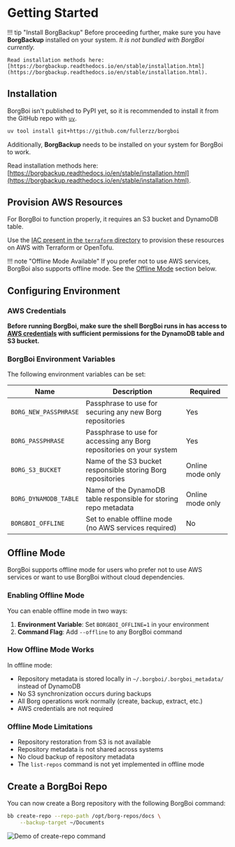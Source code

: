 # Getting Started

!!! tip "Install BorgBackup"
    Before proceeding further, make sure you have **BorgBackup** installed on your system. _It is not bundled with BorgBoi currently._

    Read installation methods here: [https://borgbackup.readthedocs.io/en/stable/installation.html](https://borgbackup.readthedocs.io/en/stable/installation.html).

## Installation

BorgBoi isn't published to PyPI yet, so it is recommended to install it from the GitHub repo with [`uv`](https://docs.astral.sh/uv/).

```sh
uv tool install git+https://github.com/fullerzz/borgboi
```

Additionally, **BorgBackup** needs to be installed on your system for BorgBoi to work.

Read installation methods here: [https://borgbackup.readthedocs.io/en/stable/installation.html](https://borgbackup.readthedocs.io/en/stable/installation.html).

## Provision AWS Resources

For BorgBoi to function properly, it requires an S3 bucket and DynamoDB table.

Use the [IAC present in the `terraform` directory](https://github.com/fullerzz/borgboi/tree/main/terraform) to provision these resources on AWS with Terraform or OpenTofu.

!!! note "Offline Mode Available"
    If you prefer not to use AWS services, BorgBoi also supports offline mode. See the [Offline Mode](#offline-mode) section below.

## Configuring Environment

### AWS Credentials

**Before running BorgBoi, make sure the shell BorgBoi runs in has access to [AWS credentials](https://docs.aws.amazon.com/cli/latest/userguide/cli-chap-authentication.html) with sufficient permissions for the DynamoDB table and S3 bucket.**

### BorgBoi Environment Variables

The following environment variables can be set:

| Name | Description | Required |
| ------------ | -------------------------------------|----------|
| `BORG_NEW_PASSPHRASE` | Passphrase to use for securing any new Borg repositories | Yes |
| `BORG_PASSPHRASE` | Passphrase to use for accessing any Borg repositories on your system | Yes |
| `BORG_S3_BUCKET` | Name of the S3 bucket responsible storing Borg repositories | Online mode only |
| `BORG_DYNAMODB_TABLE` | Name of the DynamoDB table responsible for storing repo metadata | Online mode only |
| `BORGBOI_OFFLINE` | Set to enable offline mode (no AWS services required) | No |

## Offline Mode

BorgBoi supports offline mode for users who prefer not to use AWS services or want to use BorgBoi without cloud dependencies.

### Enabling Offline Mode

You can enable offline mode in two ways:

1. **Environment Variable**: Set `BORGBOI_OFFLINE=1` in your environment
2. **Command Flag**: Add `--offline` to any BorgBoi command

### How Offline Mode Works

In offline mode:

- Repository metadata is stored locally in `~/.borgboi/.borgboi_metadata/` instead of DynamoDB
- No S3 synchronization occurs during backups
- All Borg operations work normally (create, backup, extract, etc.)
- AWS credentials are not required

### Offline Mode Limitations

- Repository restoration from S3 is not available
- Repository metadata is not shared across systems
- No cloud backup of repository metadata
- The `list-repos` command is not yet implemented in offline mode

## Create a BorgBoi Repo

You can now create a Borg repository with the following BorgBoi command:

```sh
bb create-repo --repo-path /opt/borg-repos/docs \
    --backup-target ~/Documents
```

![Demo of create-repo command](../gifs/create-repo.gif)
